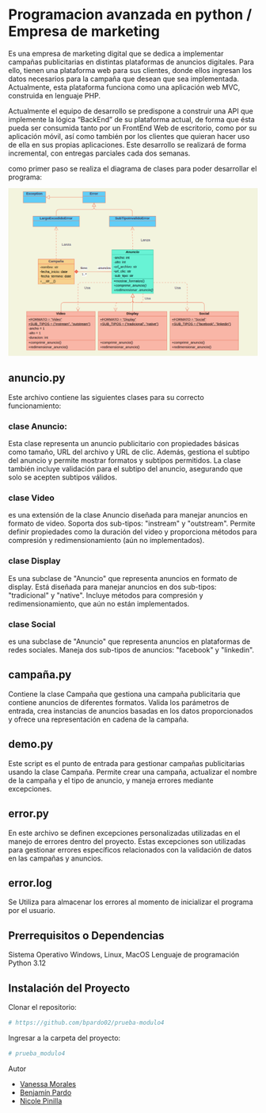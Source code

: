 # Programacion avanzada en python / Empresa de marketing 

Es una empresa de marketing digital que se dedica a implementar campañas publicitarias en distintas plataformas de anuncios digitales. Para ello, tienen una plataforma web para sus clientes, donde ellos ingresan los datos necesarios para la campaña que desean que sea implementada. Actualmente, esta plataforma funciona como una aplicación web MVC, construida en lenguaje PHP. 

Actualmente el  equipo de desarrollo se predispone a construir una API que implemente la lógica “BackEnd” de su plataforma actual, de forma que ésta pueda ser consumida tanto por un FrontEnd Web de escritorio, como por su aplicación móvil, así como también por los clientes que quieran hacer uso de ella en sus propias aplicaciones. Este
desarrollo se realizará de forma incremental, con entregas parciales cada dos semanas.

como primer paso se realiza el diagrama de clases para poder desarrollar el programa:

![alt text](diagrama-de-clase-poo.png)

## anuncio.py 

Este archivo contiene las siguientes clases para su correcto funcionamiento:

### clase Anuncio:

Esta clase representa un anuncio publicitario con propiedades básicas como tamaño, URL del archivo y URL de clic. Además, gestiona el subtipo del anuncio y permite mostrar formatos y subtipos permitidos. La clase también incluye validación para el subtipo del anuncio, asegurando que solo se acepten subtipos válidos.

### clase Video 

es una extensión de la clase Anuncio diseñada para manejar anuncios en formato de video. Soporta dos sub-tipos: "instream" y "outstream". Permite definir propiedades como la duración del video y proporciona métodos para compresión y redimensionamiento (aún no implementados).

### clase Display

Es una subclase de "Anuncio" que representa anuncios en formato de display. Está diseñada para manejar anuncios en dos sub-tipos: "tradicional" y "native". Incluye métodos para compresión y redimensionamiento, que aún no están implementados.

### clase Social

es una subclase de "Anuncio" que representa anuncios en plataformas de redes sociales. Maneja dos sub-tipos de anuncios: "facebook" y "linkedin".

## campaña.py

Contiene la clase Campaña que gestiona una campaña publicitaria que contiene anuncios de diferentes formatos. Valida los parámetros de entrada, crea instancias de anuncios basadas en los datos proporcionados y ofrece una representación en cadena de la campaña.

## demo.py 

Este script es el punto de entrada para gestionar campañas publicitarias usando la clase Campaña. Permite crear una campaña, actualizar el nombre de la campaña y el tipo de anuncio, y maneja errores mediante excepciones.

## error.py

En este archivo se definen excepciones personalizadas utilizadas en el manejo de errores dentro del proyecto. Estas excepciones son utilizadas para gestionar errores específicos relacionados con la validación de datos en las campañas y anuncios.

## error.log 

Se Utiliza para almacenar los errores al momento de inicializar el programa por el usuario. 

## Prerrequisitos o Dependencias

Sistema Operativo Windows, Linux, MacOS
Lenguaje de programación Python 3.12

## Instalación del Proyecto

Clonar el repositorio:

```bash
# https://github.com/bpardo02/prueba-modulo4
```

Ingresar a la carpeta del proyecto:

```bash
# prueba_modulo4
```

Autor

- [Vanessa Morales](https://github.com/vanemn)
- [Benjamín Pardo](https://github.com/bpardo02)
- [Nicole Pinilla](https://github.com/Npinilla19)
